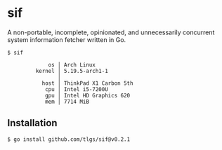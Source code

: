 # sif

A non-portable, incomplete, opinionated, and unnecessarily concurrent
system information fetcher written in Go.

```console
$ sif

             os │ Arch Linux
         kernel │ 5.19.5-arch1-1
                │
           host │ ThinkPad X1 Carbon 5th
            cpu │ Intel i5-7200U
            gpu │ Intel HD Graphics 620
            mem │ 7714 MiB

```

## Installation

```console
$ go install github.com/tlgs/sif@v0.2.1
```
